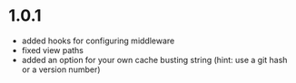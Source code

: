 # 1.0.1

* added hooks for configuring middleware
* fixed view paths
* added an option for your own cache busting string (hint: use a git hash or a version number)